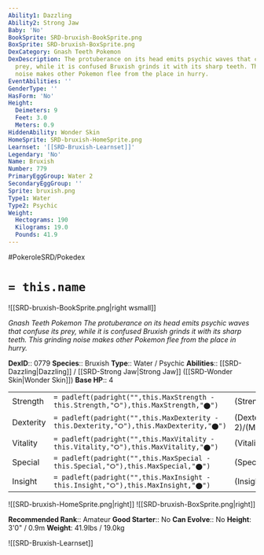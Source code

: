 ```yaml
---
Ability1: Dazzling
Ability2: Strong Jaw
Baby: 'No'
BookSprite: SRD-bruxish-BookSprite.png
BoxSprite: SRD-bruxish-BoxSprite.png
DexCategory: Gnash Teeth Pokemon
DexDescription: The protuberance on its head emits psychic waves that confuse its
  prey, while it is confused Bruxish grinds it with its sharp teeth. This grinding
  noise makes other Pokemon flee from the place in hurry.
EventAbilities: ''
GenderType: ''
HasForm: 'No'
Height:
  Deimeters: 9
  Feet: 3.0
  Meters: 0.9
HiddenAbility: Wonder Skin
HomeSprite: SRD-bruxish-HomeSprite.png
Learnset: '[[SRD-Bruxish-Learnset]]'
Legendary: 'No'
Name: Bruxish
Number: 779
PrimaryEggGroup: Water 2
SecondaryEggGroup: ''
Sprite: bruxish.png
Type1: Water
Type2: Psychic
Weight:
  Hectograms: 190
  Kilograms: 19.0
  Pounds: 41.9
---
```


#PokeroleSRD/Pokedex

# `= this.name`

![[SRD-bruxish-BookSprite.png|right wsmall]]

*Gnash Teeth Pokemon*
*The protuberance on its head emits psychic waves that confuse its prey, while it is confused Bruxish grinds it with its sharp teeth. This grinding noise makes other Pokemon flee from the place in hurry.*

**DexID**:: 0779
**Species**:: Bruxish
**Type**:: Water / Psychic
**Abilities**:: [[SRD-Dazzling|Dazzling]] / [[SRD-Strong Jaw|Strong Jaw]] ([[SRD-Wonder Skin|Wonder Skin]])
**Base HP**:: 4

|           |                                                                                        |                                          |
| --------- | -------------------------------------------------------------------------------------- | ---------------------------------------- |
| Strength  | `= padleft(padright("",this.MaxStrength - this.Strength,"⭘"),this.MaxStrength,"⬤")`    | (Strength::3)/(MaxStrength::6)   |
| Dexterity | `= padleft(padright("",this.MaxDexterity - this.Dexterity,"⭘"),this.MaxDexterity,"⬤")` | (Dexterity:: 2)/(MaxDexterity::5) |
| Vitality  | `= padleft(padright("",this.MaxVitality - this.Vitality,"⭘"),this.MaxVitality,"⬤")`    | (Vitality::2)/(MaxVitality::5)   |
| Special   | `= padleft(padright("",this.MaxSpecial - this.Special,"⭘"),this.MaxSpecial,"⬤")`       | (Special::2)/(MaxSpecial::5)     |
| Insight   | `= padleft(padright("",this.MaxInsight - this.Insight,"⭘"),this.MaxInsight,"⬤")`       | (Insight::2)/(MaxInsight::5)     |

![[SRD-bruxish-HomeSprite.png|right]]
![[SRD-bruxish-BoxSprite.png|right]]

**Recommended Rank**:: Amateur
**Good Starter**:: No
**Can Evolve**:: No
**Height**: 3'0" / 0.9m
**Weight**: 41.9lbs / 19.0kg

![[SRD-Bruxish-Learnset]]